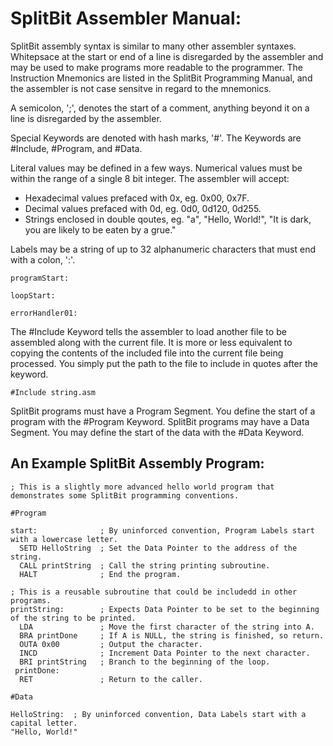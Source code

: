 # SplitBit Assembler Manual:

SplitBit assembly syntax is similar to many other assembler syntaxes. Whitepsace at the start or end of a line is disregarded by the assembler and may be used to make programs more readable to the programmer. The Instruction Mnemonics are listed in the SplitBit Programming Manual, and the assembler is not case sensitve in regard to the mnemonics.

A semicolon, ';', denotes the start of a comment, anything beyond it on a line is disregarded by the assembler.

Special Keywords are denoted with hash marks, '#'. The Keywords are #Include, #Program, and #Data.

Literal values may be defined in a few ways. Numerical values must be within the range of a single 8 bit integer.
The assembler will accept:
- Hexadecimal values prefaced with 0x, eg. 0x00, 0x7F.
- Decimal values prefaced with 0d, eg. 0d0, 0d120, 0d255.
- Strings enclosed in double qoutes, eg. "a", "Hello, World!", "It is dark, you are likely to be eaten by a grue."


Labels may be a string of up to 32 alphanumeric characters that must end with a colon, ':'.

```
programStart:

loopStart:

errorHandler01:
```


The #Include Keyword tells the assembler to load another file to be assembled along with the current file. It is more or less equivalent to copying the contents of the included file into the current file being processed. You simply put the path to the file to include in quotes after the keyword.

```
#Include string.asm
```

SplitBit programs must have a Program Segment. You define the start of a program with the #Program Keyword.
SplitBit programs may have a Data Segment. You may define the start of the data with the #Data Keyword.

## An Example SplitBit Assembly Program:

```
; This is a slightly more advanced hello world program that demonstrates some SplitBit programming conventions.

#Program

start:              ; By uninforced convention, Program Labels start with a lowercase letter.
  SETD HelloString  ; Set the Data Pointer to the address of the string.
  CALL printString  ; Call the string printing subroutine.
  HALT              ; End the program.

; This is a reusable subroutine that could be includedd in other programs.
printString:        ; Expects Data Pointer to be set to the beginning of the string to be printed.
  LDA               ; Move the first character of the string into A.
  BRA printDone     ; If A is NULL, the string is finished, so return.
  OUTA 0x00         ; Output the character.
  INCD              ; Increment Data Pointer to the next character.
  BRI printString   ; Branch to the beginning of the loop.
 printDone:
  RET               ; Return to the caller.

#Data

HelloString:  ; By uninforced convention, Data Labels start with a capital letter.
"Hello, World!"
```


